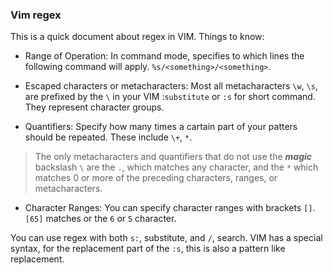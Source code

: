 ### Vim regex
This is a quick document about regex in VIM. Things to know:

- Range of Operation: In command mode, specifies to which lines the following
command will apply. `%s/<something>/<something>`.

- Escaped characters or metacharacters: Most all metacharacters `\w`, `\s`, are prefixed
by the `\` in your VIM :`substitute` or `:s` for short command. They represent character 
groups.

- Quantifiers: Specify how many times a cartain part of your patters should be repeated.
These include `\+`, `*`.

> The only metacharacters and quantifiers that do not use the ***magic*** backslash `\`
are the `.`, which matches any character, and the `*` which matches 0 or more of the preceding 
characters, ranges, or metacharacters. 

- Character Ranges: You can specify character ranges with brackets `[]`. `[65]` matches or 
the `6` or `5` character.

You can use regex with both `s:`, substitute, and `/`, search. VIM has a special syntax, for the 
replacement part of the `:s`, this is also a pattern like replacement.
